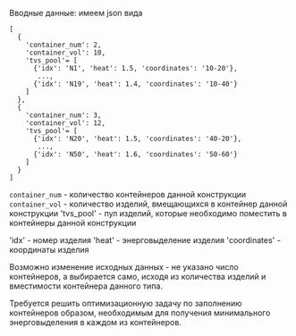 Вводные данные: имеем json вида
```
[
  {
    'container_num': 2,
    'container_vol': 10,
    'tvs_pool'= [
      {'idx': 'N1', 'heat': 1.5, 'coordinates': '10-20'},
       ...,
      {'idx': 'N19', 'heat': 1.4, 'coordinates': '10-40'}
    ]
  },
  {
    'container_num': 3,
    'container_vol': 12,
    'tvs_pool'= [
      {'idx': 'N20', 'heat': 1.5, 'coordinates': '40-20'},
       ...,
      {'idx': 'N50', 'heat': 1.6, 'coordinates': '50-60'}
    ]
  }
]
```
`container_num` - количество контейнеров данной конструкции
`container_vol` - количество изделий, вмещающихся в контейнер данной конструкции
'tvs_pool' - пул изделий, которые необходимо поместить в контейнеры данной конструкции

'idx' - номер изделия
'heat' - энерговыделение изделия
'coordinates' - координаты изделия

Возможно изменение исходных данных - не указано число контейнеров, а выбирается само, исходя из количества изделий и вместимости контейнера данного типа.

Требуется решить оптимизационную задачу по заполнению контейнеров образом, необходимым для получения минимального энерговыделения в каждом из контейнеров.